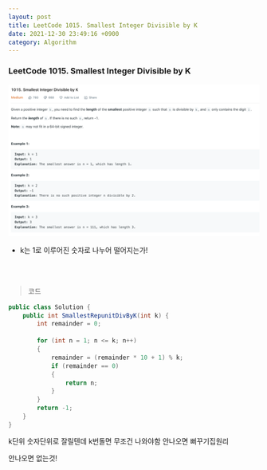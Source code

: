 ```yaml
---
layout: post
title: LeetCode 1015. Smallest Integer Divisible by K
date: 2021-12-30 23:49:16 +0900
category: Algorithm
---
```

### LeetCode 1015. Smallest Integer Divisible by K

![](/assets/img/leetcode/1015.png)

- k는 1로 이루어진 숫자로 나누어 떨어지는가!

<br><br>

>코드

```c#
public class Solution {
    public int SmallestRepunitDivByK(int k) {
        int remainder = 0;
        
        for (int n = 1; n <= k; n++)
        {
            remainder = (remainder * 10 + 1) % k;
            if (remainder == 0)
            {
                return n;
            }
        }
        return -1;
    }
}
```

k단위 숫자단위로 잘릴텐데 k번돌면 무조건 나와야함 안나오면 뻐꾸기집원리

안나오면 없는것!

